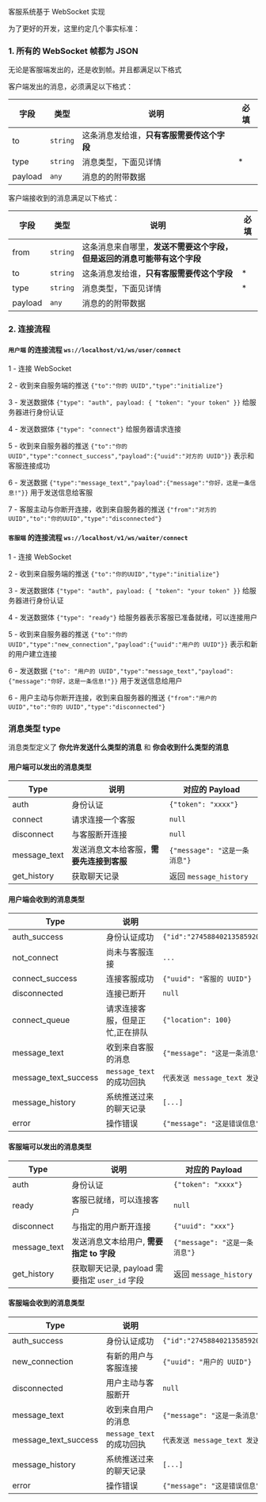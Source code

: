 客服系统基于 WebSocket 实现

为了更好的开发，这里约定几个事实标准：

### 1. 所有的 WebSocket 帧都为 JSON

无论是客服端发出的，还是收到帧。并且都满足以下格式

客户端发出的消息，必须满足以下格式：

| 字段    | 类型     | 说明                                       | 必填 |
| ------- | -------- | ------------------------------------------ | ---- |
| to      | `string` | 这条消息发给谁，**只有客服需要传这个字段** |      |
| type    | `string` | 消息类型，下面见详情                       | \*   |
| payload | `any`    | 消息的的附带数据                           |      |

客户端接收到的消息满足以下格式：

| 字段    | 类型     | 说明                                                                     | 必填 |
| ------- | -------- | ------------------------------------------------------------------------ | ---- |
| from    | `string` | 这条消息来自哪里，**发送不需要这个字段，但是返回的消息可能带有这个字段** |      |
| to      | `string` | 这条消息发给谁，**只有客服需要传这个字段**                               | \*   |
| type    | `string` | 消息类型，下面见详情                                                     | \*   |
| payload | `any`    | 消息的的附带数据                                                         |      |

### 2. 连接流程

#### `用户端` 的连接流程 `ws://localhost/v1/ws/user/connect`

1 - 连接 WebSocket

2 - 收到来自服务端的推送 `{"to":"你的 UUID","type":"initialize"}`

3 - 发送数据体 `{"type": "auth", payload: { "token": "your token" }}` 给服务器进行身份认证

4 - 发送数据体 `{"type": "connect"}` 给服务器请求连接

5 - 收到来自服务器的推送 `{"to":"你的 UUID","type":"connect_success","payload":{"uuid":"对方的 UUID"}}` 表示和客服连接成功

6 - 发送数据 `{"type":"message_text","payload":{"message":"你好，这是一条信息!"}}` 用于发送信息给客服

7 - 客服主动与你断开连接，收到来自服务器的推送 `{"from":"对方的 UUID","to":"你的UUID","type":"disconnected"}`

#### `客服端` 的连接流程 `ws://localhost/v1/ws/waiter/connect`

1 - 连接 WebSocket

2 - 收到来自服务端的推送 `{"to":"你的UUID","type":"initialize"}`

3 - 发送数据体 `{"type": "auth", payload: { "token": "your token" }}` 给服务器进行身份认证

4 - 发送数据体 `{"type": "ready"}` 给服务器表示客服已准备就绪，可以连接用户

5 - 收到来自服务器的推送 `{"to":"你的 UUID","type":"new_connection","payload":{"uuid":"用户的 UUID"}}` 表示和新的用户建立连接

6 - 发送数据 `{"to": "用户的 UUID","type":"message_text","payload":{"message":"你好，这是一条信息!"}}` 用于发送信息给用户

6 - 用户主动与你断开连接，收到来自服务器的推送 `{"from":"用户的 UUID","to":"你的 UUID","type":"disconnected"}`

### 消息类型 type

消息类型定义了 **你允许发送什么类型的消息** 和 **你会收到什么类型的消息**

#### 用户端可以发出的消息类型

| Type         | 说明                                     | 对应的 Payload                |
| ------------ | ---------------------------------------- | ----------------------------- |
| auth         | 身份认证                                 | `{"token": "xxxx"}`           |
| connect      | 请求连接一个客服                         | `null`                        |
| disconnect   | 与客服断开连接                           | `null`                        |
| message_text | 发送消息文本给客服，**需要先连接到客服** | `{"message": "这是一条消息"}` |
| get_history  | 获取聊天记录                             | 返回 `message_history`        |

#### 用户端会收到的消息类型

| Type                 | 说明                            | 对应的 Payload                                                                  |
| -------------------- | ------------------------------- | ------------------------------------------------------------------------------- |
| auth_success         | 身份认证成功                    | `{"id":"274588402135859200","username":"test1","nickname":"test1","avatar":""}` |
| not_connect          | 尚未与客服连接                  | `...`                                                                           |
| connect_success      | 连接客服成功                    | `{"uuid": "客服的 UUID"}`                                                       |
| disconnected         | 连接已断开                      | `null`                                                                          |
| connect_queue        | 请求连接客服，但是正忙,正在排队 | `{"location": 100}`                                                             |
| message_text         | 收到来自客服的消息              | `{"message": "这是一条消息"}`                                                   |
| message_text_success | `message_text` 的成功回执       | `代表发送 message_text 发送成功`                                                |
| message_history      | 系统推送过来的聊天记录          | `[...]`                                                                         |
| error                | 操作错误                        | `{"message": "这是错误信息"}`                                                   |

#### 客服端可以发出的消息类型

| Type         | 说明                                          | 对应的 Payload                |
| ------------ | --------------------------------------------- | ----------------------------- |
| auth         | 身份认证                                      | `{"token": "xxxx"}`           |
| ready        | 客服已就绪，可以连接客户                      | `null`                        |
| disconnect   | 与指定的用户断开连接                          | `{"uuid": "xxx"}`             |
| message_text | 发送消息文本给用户, **需要指定 to 字段**      | `{"message": "这是一条消息"}` |
| get_history  | 获取聊天记录, payload 需要指定 `user_id` 字段 | 返回 `message_history`        |

#### 客服端会收到的消息类型

| Type                 | 说明                      | 对应的 Payload                                                                  |
| -------------------- | ------------------------- | ------------------------------------------------------------------------------- |
| auth_success         | 身份认证成功              | `{"id":"274588402135859200","username":"test1","nickname":"test1","avatar":""}` |
| new_connection       | 有新的用户与客服连接      | `{"uuid": "用户的 UUID"}`                                                       |
| disconnected         | 用户主动与客服断开        | `null`                                                                          |
| message_text         | 收到来自用户的消息        | `{"message": "这是一条消息"}`                                                   |
| message_text_success | `message_text` 的成功回执 | `代表发送 message_text 发送成功`                                                |
| message_history      | 系统推送过来的聊天记录    | `[...]`                                                                         |
| error                | 操作错误                  | `{"message": "这是错误信息"}`                                                   |
